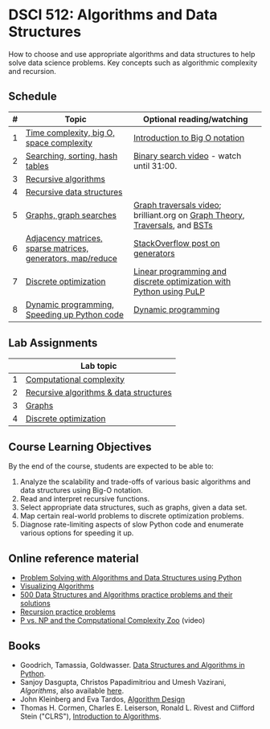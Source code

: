 # DSCI 512: Algorithms and Data Structures

How to choose and use appropriate algorithms and data structures to help solve data science problems. Key concepts such as algorithmic complexity and recursion.

## Schedule

| # | Topic | Optional reading/watching |
|---|-------|---------------------------|
| 1 | [Time complexity, big O, space complexity](lectures/lecture1.ipynb) | [Introduction to Big O notation](https://www.youtube.com/watch?v=D6xkbGLQesk)  |
| 2 | [Searching, sorting, hash tables](lectures/lecture2.ipynb) | [Binary search video](https://youtu.be/y62zj9ozPOM?t=1314) - watch until 31:00. |
| 3 | [Recursive algorithms](lectures/lecture3.ipynb) |   |
| 4 | [Recursive data structures](lectures/lecture4.ipynb) |  |
| 5 | [Graphs, graph searches](lectures/lecture5.ipynb) |  [Graph traversals video](https://www.youtube.com/watch?v=bIA8HEEUxZI); brilliant.org on [Graph Theory](https://brilliant.org/wiki/graph-theory/), [Traversals](https://brilliant.org/wiki/traversals/), and [BSTs](https://brilliant.org/wiki/binary-search-trees/) |
| 6 | [Adjacency matrices, sparse matrices, generators, map/reduce](lectures/lecture6.ipynb) | [StackOverflow post on generators](https://stackoverflow.com/questions/231767/what-does-the-yield-keyword-do/231855#231855) |
| 7 | [Discrete optimization](lectures/lecture7.ipynb) | [Linear programming and discrete optimization with Python using PuLP](https://towardsdatascience.com/linear-programming-and-discrete-optimization-with-python-using-pulp-449f3c5f6e99)  |
| 8 | [Dynamic programming, Speeding up Python code](lectures/lecture8.ipynb) | [Dynamic programming](http://web.mit.edu/15.053/www/AMP-Chapter-11.pdf) |

## Lab Assignments

|     | Lab topic   |
|-----|-------------|
| 1 | [Computational complexity](labs/lab1.ipynb) |
| 2 | [Recursive algorithms & data structures](labs/lab2.ipynb) |
| 3 | [Graphs](labs/lab3.ipynb) | 
| 4 | [Discrete optimization](labs/lab4.ipynb) | 

## Course Learning Objectives

By the end of the course, students are expected to be able to:

1. Analyze the scalability and trade-offs of various basic algorithms and data structures using Big-O notation.
2. Read and interpret recursive functions.
3. Select appropriate data structures, such as graphs, given a data set. 
4. Map certain real-world problems to discrete optimization problems.
5. Diagnose rate-limiting aspects of slow Python code and enumerate various options for speeding it up.


## Online reference material
* [Problem Solving with Algorithms and Data Structures using Python](https://runestone.academy/runestone/books/published/pythonds/index.html)
* [Visualizing Algorithms](https://bost.ocks.org/mike/algorithms/)
* [500 Data Structures and Algorithms practice problems and their solutions](https://techiedelight.quora.com/500-Data-Structures-and-Algorithms-practice-problems-and-their-solutions)
* [Recursion practice problems](https://www.w3resource.com/python-exercises/data-structures-and-algorithms/python-recursion.php)
* [P vs. NP and the Computational Complexity Zoo](https://www.youtube.com/watch?v=YX40hbAHx3s) (video)


## Books
 * Goodrich, Tamassia, Goldwasser. [Data Structures and Algorithms in Python](https://www.amazon.ca/Structures-Algorithms-Python-Michael-Goodrich/dp/1118290275/).
 * Sanjoy Dasgupta, Christos  Papadimitriou and Umesh Vazirani, *Algorithms*, also  available [here](http://highered.mheducation.com/sites/0073523402/index.html).
 * John Kleinberg  and  Eva Tardos, [Algorithm  Design](https://www.amazon.ca/Algorithm-Design-Jon-Kleinberg/dp/0321295358)
 * Thomas  H. Cormen, Charles  E. Leiserson, Ronald L. Rivest  and Clifford Stein ("CLRS"),
   [Introduction to Algorithms](https://www.amazon.ca/Introduction-Algorithms-Thomas-H-Cormen/dp/0262033844).
